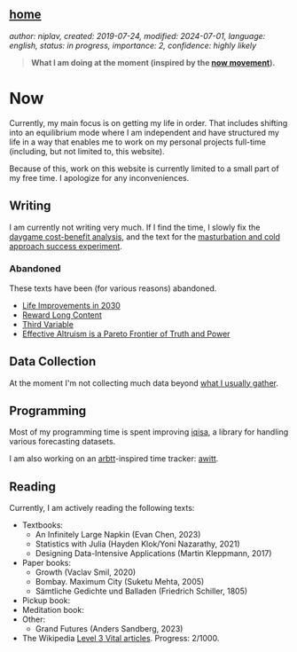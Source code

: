 [home](./index.md)
------------------

*author: niplav, created: 2019-07-24, modified: 2024-07-01, language: english, status: in progress, importance: 2, confidence: highly likely*

> __What I am doing at the moment (inspired by the
> [now movement](https://nownownow.com/about)).__

Now
====

Currently, my main focus is on getting my life in order. That includes
shifting into an equilibrium mode where I am independent and have
structured my life in a way that enables me to work on my personal
projects full-time (including, but not limited to, this website).

Because of this, work on this website is currently limited to a small
part of my free time. I apologize for any inconveniences.

Writing
-------

I am currently not writing very much. If I find the time, I slowly
fix the [daygame cost-benefit analysis](./daygame_cost_benefit.md),
and the text for the [masturbation and cold approach success
experiment](./masturbation_and_attractiveness.md).

### Abandoned

These texts have been (for various reasons) abandoned.

* [Life Improvements in 2030](./attic/life_improvements_2030.html)
* [Reward Long Content](./attic/reward.html)
* [Third Variable](./attic/third.html)
* [Effective Altruism is a Pareto Frontier of Truth and Power](./attic/eacrit.html)

Data Collection
----------------

At the moment I'm not collecting much data beyond [what I usually
gather](./data.md).

Programming
-----------

Most of my programming time is spent improving
[iqisa](https://github.com/niplav/iqisa), a library for handling various
forecasting datasets.

I am also working on an [arbtt](https://arbtt.nomeata.de/)-inspired time
tracker: [awitt](https://github.com/niplav/awitt).

Reading
--------

Currently, I am actively reading the following texts:

* Textbooks:
	* An Infinitely Large Napkin (Evan Chen, 2023)
	* Statistics with Julia (Hayden Klok/Yoni Nazarathy, 2021)
	* Designing Data-Intensive Applications (Martin Kleppmann, 2017)
* Paper books:
	* Growth (Vaclav Smil, 2020)
	* Bombay. Maximum City (Suketu Mehta, 2005)
	* Sämtliche Gedichte und Balladen (Friedrich Schiller, 1805)
* Pickup book:
* Meditation book:
* Other:
	* Grand Futures (Anders Sandberg, 2023)
* The Wikipedia [Level 3 Vital articles](https://en.wikipedia.org/wiki/Wikipedia%3AVital_articles). Progress: 2/1000.

